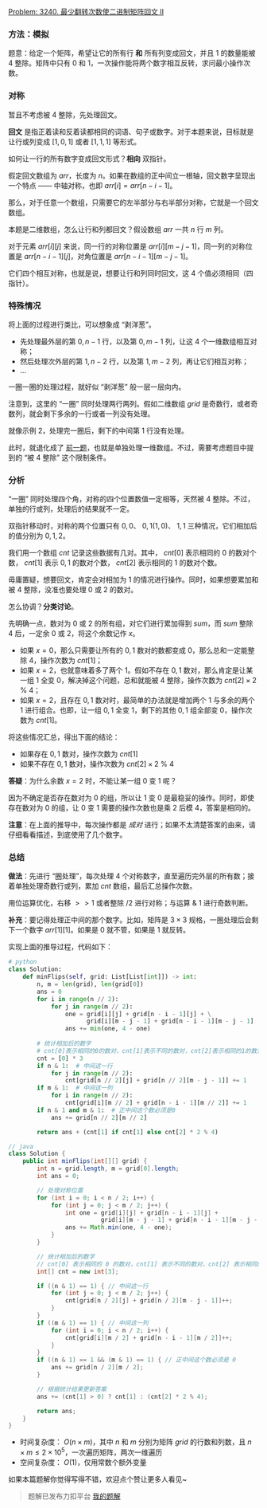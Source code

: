 [Problem: 3240. 最少翻转次数使二进制矩阵回文 II](https://leetcode.cn/problems/minimum-number-of-flips-to-make-binary-grid-palindromic-ii/description/)

### 方法：模拟

题意：给定一个矩阵，希望让它的所有行 **和** 所有列变成回文，并且 $1$ 的数量能被 $4$ 整除。矩阵中只有 $0$ 和 $1$，一次操作能将两个数字相互反转，求问最小操作次数。

### 对称

暂且不考虑被 $4$ 整除，先处理回文。

**回文** 是指正着读和反着读都相同的词语、句子或数字。对于本题来说，目标就是让行或列变成 $[1,0,1]$ 或者 $[1,1,1]$ 等形式。

如何让一行的所有数字变成回文形式？**相向** 双指针。

假定回文数组为 $arr$，长度为 $n$。如果在数组的正中间立一根轴，回文数字呈现出一个特点 —— 中轴对称，也即 $arr[i]=arr[n-i-1]$。

那么，对于任意一个数组，只需要它的左半部分与右半部分对称，它就是一个回文数组。

本题是二维数组，怎么让行和列都回文？假设数组 $arr$ 一共 $n$ 行 $m$ 列。

对于元素 $arr[i][j]$ 来说，同一行的对称位置是 $arr[i][m-j-1]$，同一列的对称位置是 $arr[n-i-1][j]$，对角位置是 $arr[n-i-1][m-j-1]$。

它们四个相互对称，也就是说，想要让行和列同时回文，这 $4$ 个值必须相同（四指针）。

### 特殊情况

将上面的过程进行类比，可以想象成 “剥洋葱”。

- 先处理最外层的第 $0,n-1$ 行，以及第 $0,m-1$ 列，让这 $4$ 个一维数组相互对称；
- 然后处理次外层的第 $1,n-2$ 行，以及第 $1,m-2$ 列，再让它们相互对称；
- $\dots$

一圈一圈的处理过程，就好似 “剥洋葱” 般一层一层向内。

注意到，这里的 “一圈” 同时处理两行两列。假如二维数组 $grid$ 是奇数行，或者奇数列，就会剩下多余的一行或者一列没有处理。

就像示例 $2$，处理完一圈后，剩下的中间第 $1$ 行没有处理。

此时，就退化成了 [前一题](https://leetcode.cn/problems/minimum-number-of-flips-to-make-binary-grid-palindromic-i/description/)，也就是单独处理一维数组。不过，需要考虑题目中提到的 “被 $4$ 整除” 这个限制条件。

### 分析

“一圈” 同时处理四个角，对称的四个位置数值一定相等，天然被 $4$ 整除。不过，单独的行或列，处理后的结果就不一定。

双指针移动时，对称的两个位置只有 $0,0$、 $0,1(1,0)$、 $1,1$ 三种情况，它们相加后的值分别为 $0,1,2$。

我们用一个数组 $cnt$ 记录这些数据有几对。其中， $cnt[0]$ 表示相同的 $0$ 的数对个数， $cnt[1]$ 表示 $0,1$ 的数对个数， $cnt[2]$ 表示相同的 $1$ 的数对个数。

毋庸置疑，想要回文，肯定会对相加为 $1$ 的情况进行操作。同时，如果想要累加和被 $4$ 整除，没准也要处理 $0$ 或 $2$ 的数对。

怎么协调？**分类讨论**。

先明确一点，数对为 $0$ 或 $2$ 的所有组，对它们进行累加得到 $sum$，而 $sum$ 整除 $4$ 后，一定余 $0$ 或 $2$，将这个余数记作 $x$。

- 如果 $x=0$，那么只需要让所有的 $0,1$ 数对的数都变成 $0$，那么总和一定能整除 $4$，操作次数为 $cnt[1]$；
- 如果 $x=2$，也就意味着多了两个 $1$。假如不存在 $0,1$ 数对，那么肯定是让某一组 $1$ 全变 $0$，解决掉这个问题，总和就能被 $4$ 整除，操作次数为 $cnt[2]\times 2$ % $4$；
- 如果 $x=2$，且存在 $0,1$ 数对时，最简单的办法就是增加两个 $1$ 与多余的两个 $1$ 进行组合。也即，让一组 $0,1$ 全变 $1$，剩下的其他 $0,1$ 组全部变 $0$，操作次数为 $cnt[1]$。

将这些情况汇总，得出下面的结论：

- 如果存在 $0,1$ 数对，操作次数为 $cnt[1]$
- 如果不存在 $0,1$ 数对，操作次数为 $cnt[2]\times 2$ % $4$

**答疑**：为什么余数 $x=2$ 时，不能让某一组 $0$ 变 $1$ 呢？

因为不确定是否存在数对为 $0$ 的组，所以让 $1$ 变 $0$ 是最稳妥的操作。同时，即使存在数对为 $0$ 的组，让 $0$ 变 $1$ 需要的操作次数也是乘 $2$ 后模 $4$，答案是相同的。

**注意**：在上面的推导中，每次操作都是 *成对* 进行；如果不太清楚答案的由来，请仔细看看描述，到底使用了几个数字。

### 总结

**做法**：先进行 “圈处理”，每次处理 $4$ 个对称数字，直至遍历完外层的所有数；接着单独处理奇数行或列，累加 $cnt$ 数组，最后汇总操作次数。

用位运算优化，右移 $>>1$ 或者整除 $/2$ 进行对称；与运算 & $1$ 进行奇数判断。

**补充**：要记得处理正中间的那个数字。比如，矩阵是 $3\times 3$ 规格，一圈处理后会剩下一个数字 $arr[1][1]$。如果是 $0$ 就不管，如果是 $1$ 就反转。

实现上面的推导过程，代码如下：

```Python
# python
class Solution:
    def minFlips(self, grid: List[List[int]]) -> int:
        n, m = len(grid), len(grid[0])
        ans = 0
        for i in range(n // 2):
            for j in range(m // 2):
                one = grid[i][j] + grid[n - i - 1][j] + \
                      grid[i][m - j - 1] + grid[n - i - 1][m - j - 1]
                ans += min(one, 4 - one)
        
        # 统计相加后的数字
        # cnt[0]表示相同的0的数对，cnt[1]表示不同的数对，cnt[2]表示相同的1的数对
        cnt = [0] * 3
        if n & 1:  # 中间这一行
            for j in range(m // 2):
                cnt[grid[n // 2][j] + grid[n // 2][m - j - 1]] += 1
        if m & 1:  # 中间这一列
            for i in range(n // 2):
                cnt[grid[i][m // 2] + grid[n - i - 1][m // 2]] += 1
        if n & 1 and m & 1:  # 正中间这个数必须是0
            ans += grid[n // 2][m // 2]

        return ans + (cnt[1] if cnt[1] else cnt[2] * 2 % 4)
```

```Java
// java
class Solution {
    public int minFlips(int[][] grid) {
        int n = grid.length, m = grid[0].length;
        int ans = 0;

        // 处理对称位置
        for (int i = 0; i < n / 2; i++) {
            for (int j = 0; j < m / 2; j++) {
                int one = grid[i][j] + grid[n - i - 1][j] +
                          grid[i][m - j - 1] + grid[n - i - 1][m - j - 1];
                ans += Math.min(one, 4 - one);
            }
        }

        // 统计相加后的数字
        // cnt[0] 表示相同的 0 的数对，cnt[1] 表示不同的数对，cnt[2] 表示相同的 1 的数对
        int[] cnt = new int[3];

        if ((n & 1) == 1) { // 中间这一行
            for (int j = 0; j < m / 2; j++) {
                cnt[grid[n / 2][j] + grid[n / 2][m - j - 1]]++;
            }
        }
        if ((m & 1) == 1) { // 中间这一列
            for (int i = 0; i < n / 2; i++) {
                cnt[grid[i][m / 2] + grid[n - i - 1][m / 2]]++;
            }
        }
        if ((n & 1) == 1 && (m & 1) == 1) { // 正中间这个数必须是 0
            ans += grid[n / 2][m / 2];
        }

        // 根据统计结果更新答案
        ans += (cnt[1] > 0) ? cnt[1] : (cnt[2] * 2 % 4);

        return ans;
    }
}
```

- 时间复杂度： $O(n\times m)$，其中 $n$ 和 $m$ 分别为矩阵 $grid$ 的行数和列数，且 $n\times m\leq 2\times 10^5$，一次遍历矩阵，两次一维遍历
- 空间复杂度： $O(1)$，仅用常数个额外变量

如果本篇题解你觉得写得不错，欢迎点个赞让更多人看见~

> 题解已发布力扣平台 [我的题解](https://leetcode.cn/problems/minimum-number-of-flips-to-make-binary-grid-palindromic-ii/solutions/2990315/ji-shu-bo-yang-cong-fa-tui-dao-fen-lei-t-e0z4/)
